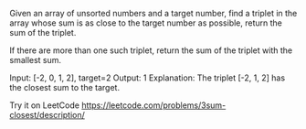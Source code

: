 Given an array of unsorted numbers and a target number,
find a triplet in the array whose sum is as close to the target number as possible,
return the sum of the triplet. 

If there are more than one such triplet, return the sum of the triplet with the smallest sum.

Input: [-2, 0, 1, 2], target=2
Output: 1
Explanation: The triplet [-2, 1, 2] has the closest sum to the target.

Try it on LeetCode https://leetcode.com/problems/3sum-closest/description/
